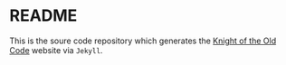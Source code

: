 # README

This is the soure code repository which generates the [Knight of the Old Code](https://knightoftheoldcode.com) website via `Jekyll`.

